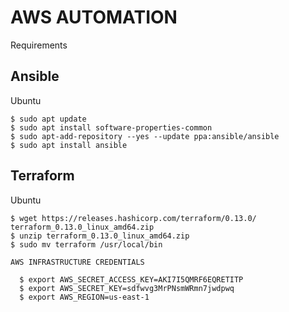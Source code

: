 # AWS AUTOMATION

Requirements

  Ansible
  -------

  Ubuntu 

    $ sudo apt update
    $ sudo apt install software-properties-common
    $ sudo apt-add-repository --yes --update ppa:ansible/ansible
    $ sudo apt install ansible

  Terraform
  ---------

  Ubuntu

    $ wget https://releases.hashicorp.com/terraform/0.13.0/ terraform_0.13.0_linux_amd64.zip
    $ unzip terraform_0.13.0_linux_amd64.zip
    $ sudo mv terraform /usr/local/bin

    AWS INFRASTRUCTURE CREDENTIALS

      $ export AWS_SECRET_ACCESS_KEY=AKI7I5QMRF6EQRETITP
      $ export AWS_SECRET_KEY=sdfwvg3MrPNsmWRmn7jwdpwq
      $ export AWS_REGION=us-east-1